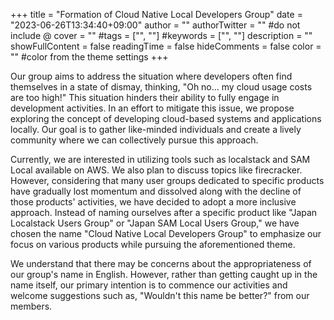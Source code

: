 +++
title = "Formation of Cloud Native Local Developers Group"
date = "2023-06-26T13:34:40+09:00"
author = ""
authorTwitter = "" #do not include @
cover = ""
#tags = ["", ""]
#keywords = ["", ""]
description = ""
showFullContent = false
readingTime = false
hideComments = false
color = "" #color from the theme settings
+++


Our group aims to address the situation where developers often find themselves in a state of dismay, thinking, "Oh no... my cloud usage costs are too high!" This situation hinders their ability to fully engage in development activities. In an effort to mitigate this issue, we propose exploring the concept of developing cloud-based systems and applications locally. Our goal is to gather like-minded individuals and create a lively community where we can collectively pursue this approach.

Currently, we are interested in utilizing tools such as localstack and SAM Local available on AWS. We also plan to discuss topics like firecracker. However, considering that many user groups dedicated to specific products have gradually lost momentum and dissolved along with the decline of those products' activities, we have decided to adopt a more inclusive approach. Instead of naming ourselves after a specific product like "Japan Localstack Users Group" or "Japan SAM Local Users Group," we have chosen the name "Cloud Native Local Developers Group" to emphasize our focus on various products while pursuing the aforementioned theme.

We understand that there may be concerns about the appropriateness of our group's name in English. However, rather than getting caught up in the name itself, our primary intention is to commence our activities and welcome suggestions such as, "Wouldn't this name be better?" from our members.

